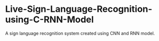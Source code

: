 # Live-Sign-Language-Recognition-using-C-RNN-Model
A sign language recognition system created using CNN and RNN model.
